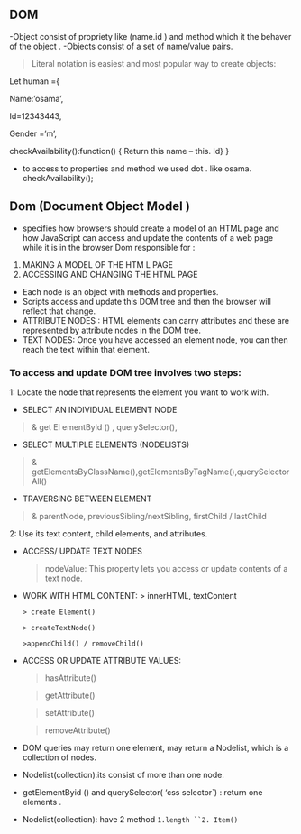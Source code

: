 ## DOM

-Object consist of propriety like (name.id ) and method which it the behaver of the object .
-Objects consist of a set of name/value pairs.
> Literal notation is easiest and most popular way to create objects:
 
   Let human ={ 

Name:’osama’,

Id=12343443,

Gender =’m’,

checkAvailability():function()
 {
Return this name – this. Id}
  }
- to access to properties and method we used dot . like  osama. checkAvailability();

## Dom (Document Object Model )  
-	specifies how browsers should create a model of an HTML page and how JavaScript can access and update the contents of a web page while it is in the browser
Dom responsible for : 
1.	MAKING A MODEL OF THE HTM L PAGE
2.	ACCESSING AND CHANGING THE HTML PAGE

-	Each node is an object with methods and properties.
-	Scripts access and update this DOM tree and then the browser will reflect that change.
-	ATTRIBUTE NODES : HTML elements can carry attributes and these are represented by attribute nodes in the DOM tree.
-	TEXT NODES: Once you have accessed an element node, you can then reach the text within that element.
### To access and update DOM  tree involves two steps:
 1: Locate the node that represents the element you want to work with. 
-	SELECT AN INDIVIDUAL ELEMENT NODE 

 > & get El ementByld () , querySelector(),

-	SELECT MULTIPLE ELEMENTS (NODELISTS)
> & getElementsByClassName(),getElementsByTagName(),querySelectorAll()
-	TRAVERSING BETWEEN ELEMENT
> & parentNode, previousSibling/nextSibling, firstChild / lastChild

2: Use its text content, child elements, and attributes.
-	ACCESS/ UPDATE TEXT NODES
     > nodeValue: This property lets you access or update contents of a text node.
- WORK WITH HTML CONTENT:
      > innerHTML, textContent

      > create Element()

      > createTextNode()

      >appendChild() / removeChild()

- ACCESS OR UPDATE ATTRIBUTE VALUES:
    > hasAttribute()

    > getAttribute() 

    > setAttribute()

   > removeAttribute()


- DOM queries may return one element, may return a Nodelist, which is a collection of nodes.
- Nodelist(collection):its consist of more than one node.
- getElementByid () and querySelector( ‘css selector`) : return one elements .

- Nodelist(collection): have 2 method `1.length ``2. Item()`
